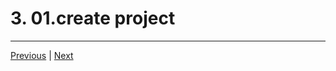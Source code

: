 # 3. 01.create project




---

[Previous](./2_install-the-software.md) | [Next](./4_02.schematic%20propereties.md)